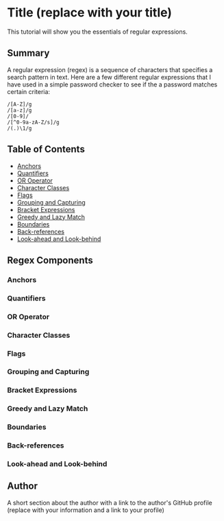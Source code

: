 # Title (replace with your title)

This tutorial will show you the essentials of regular expressions.

## Summary

A regular expression (regex) is a sequence of characters that specifies a search pattern in text. Here are a few different regular expressions that I have used in a simple password checker to see if the a password matches certain criteria:
```
/[A-Z]/g
/[a-z]/g
/[0-9]/
/[^0-9a-zA-Z/s]/g
/(.)\1/g
```
## Table of Contents

- [Anchors](#anchors)
- [Quantifiers](#quantifiers)
- [OR Operator](#or-operator)
- [Character Classes](#character-classes)
- [Flags](#flags)
- [Grouping and Capturing](#grouping-and-capturing)
- [Bracket Expressions](#bracket-expressions)
- [Greedy and Lazy Match](#greedy-and-lazy-match)
- [Boundaries](#boundaries)
- [Back-references](#back-references)
- [Look-ahead and Look-behind](#look-ahead-and-look-behind)

## Regex Components

### Anchors

### Quantifiers

### OR Operator

### Character Classes

### Flags

### Grouping and Capturing

### Bracket Expressions

### Greedy and Lazy Match

### Boundaries

### Back-references

### Look-ahead and Look-behind

## Author

A short section about the author with a link to the author's GitHub profile (replace with your information and a link to your profile)